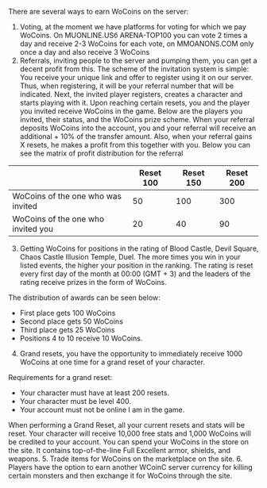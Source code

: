 There are several ways to earn WoCoins on the server: 
1. Voting, at the moment we have platforms for voting for which we pay WoCoins. On MUONLINE.USб ARENA-TOP100 you can vote 2 times a day and receive 2-3 WoCoins for each vote, on MMOANONS.COM only once a day and also receive 3 WoCoins 
2. Referrals, inviting people to the server and pumping them, you can get a decent profit from this. The scheme of the invitation system is simple: 
You receive your unique link and offer to register using it on our server. Thus, when registering, it will be your referral number that will be indicated. 
Next, the invited player registers, creates a character and starts playing with it. 
Upon reaching certain resets, you and the player you invited receive WoCoins in the game. Below are the players you invited, their status, and the WoCoins prize scheme. 
When your referral deposits WoCoins into the account, you and your referral will receive an additional + 10% of the transfer amount. Also, when your referral gains X resets, he makes a profit from this together with you. Below you can see the matrix of profit distribution for the referral 

|   | Reset 100 | Reset 150  | Reset 200  |
| - |---------- | ---------- | ---------- |
| WoCoins of the one who was invited  | 50 | 100 | 300 |
| WoCoins of the one who invited you | 20 | 40 | 90 |

3. Getting WoCoins for positions in the rating of Blood Castle, Devil Square, Chaos Castle Illusion Temple, Duel. The more times you win in your listed events, the higher your position in the ranking. The rating is reset every first day of the month at 00:00 (GMT + 3) and the leaders of the rating receive prizes in the form of WoCoins. 

The distribution of awards can be seen below: 
- First place gets 100 WoCoins 
- Second place gets 50 WoCoins 
- Third place gets 25 WoCoins 
- Positions 4 to 10 receive 10 WoCoins. 

4. Grand resets, you have the opportunity to immediately receive 1000 WoCoins at one time for a grand reset of your character. 

Requirements for a grand reset:
- Your character must have at least 200 resets. 
- Your character must be level 400. 
- Your account must not be online I am in the game. 

When performing a Grand Reset, all your current resets and stats will be reset. Your character will receive 10,000 free stats and 1,000 WoCoins will be credited to your account. You can spend your WoCoins in the store on the site. It contains top-of-the-line Full Excellent armor, shields, and weapons. 
5. Trade items for WoCoins on the marketplace on the site.
6. Players have the option to earn another WCoinC server currency for killing certain monsters and then exchange it for WoCoins through the site.